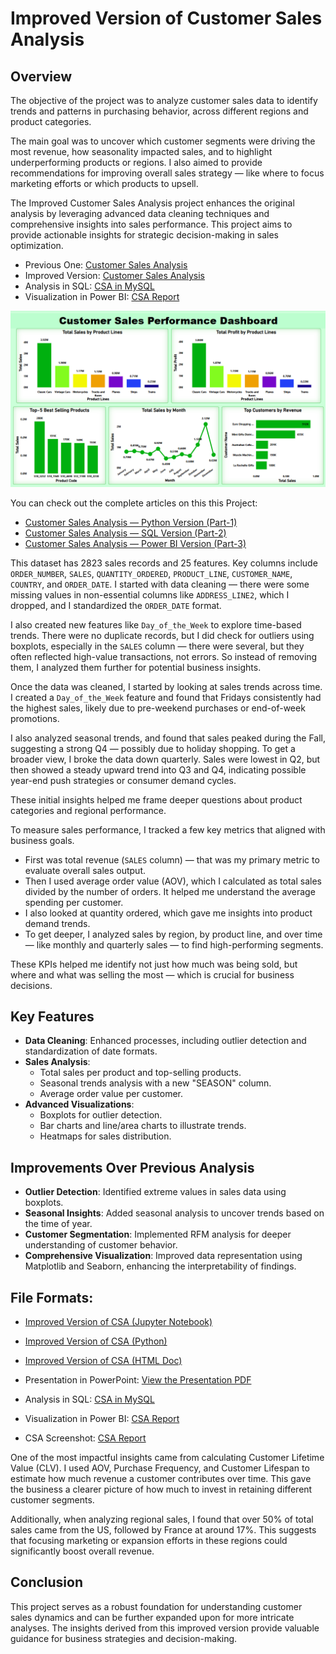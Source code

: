 # Improved Version of Customer Sales Analysis

## Overview
The objective of the project was to analyze customer sales data to identify trends and patterns in purchasing behavior, across different regions and product categories.

The main goal was to uncover which customer segments were driving the most revenue, how seasonality impacted sales, and to highlight underperforming products or regions. I also aimed to provide recommendations for improving overall sales strategy — like where to focus marketing efforts or which products to upsell.

The Improved Customer Sales Analysis project enhances the original analysis by leveraging advanced data cleaning techniques and comprehensive insights into sales performance. This project aims to provide actionable insights for strategic decision-making in sales optimization.

- Previous One: [Customer Sales Analysis](https://github.com/nibeditans/Customer-Sales-Analysis)
- Improved Version: [Customer Sales Analysis](https://github.com/nibeditans/Improved-Version-of-Customer-Sales-Analysis/blob/main/Improved%20Version%20of%20CSA.ipynb)
- Analysis in SQL: [CSA in MySQL](https://github.com/nibeditans/Improved-Version-of-Customer-Sales-Analysis/blob/main/CSA%20in%20MySQL.sql)
- Visualization in Power BI: [CSA Report](https://github.com/nibeditans/Improved-Version-of-Customer-Sales-Analysis/blob/main/CSA%20Report.png)

![CSA Report](https://github.com/nibeditans/Improved-Version-of-Customer-Sales-Analysis/blob/main/CSA%20Report.png)

You can check out the complete articles on this this Project: 

- [Customer Sales Analysis — Python Version (Part-1)](https://nsworldinfo.medium.com/customer-sales-analysis-python-version-part-1-60e5a50be351)
- [Customer Sales Analysis — SQL Version (Part-2)](https://nsworldinfo.medium.com/customer-sales-analysis-sql-version-part-2-648b9a15c184)
- [Customer Sales Analysis — Power BI Version (Part-3)](https://nsworldinfo.medium.com/customer-sales-analysis-power-bi-version-part-3-433c21feb1e7)


This dataset has 2823 sales records and 25 features. Key columns include `ORDER_NUMBER`, `SALES`, `QUANTITY_ORDERED`, `PRODUCT_LINE`, `CUSTOMER_NAME`, `COUNTRY`, and `ORDER_DATE`. I started with data cleaning — there were some missing values in non-essential columns like `ADDRESS_LINE2`, which I dropped, and I standardized the `ORDER_DATE` format.

I also created new features like `Day_of_the_Week` to explore time-based trends. There were no duplicate records, but I did check for outliers using boxplots, especially in the `SALES` column — there were several, but they often reflected high-value transactions, not errors. So instead of removing them, I analyzed them further for potential business insights.

Once the data was cleaned, I started by looking at sales trends across time. I created a `Day_of_the_Week` feature and found that Fridays consistently had the highest sales, likely due to pre-weekend purchases or end-of-week promotions.

I also analyzed seasonal trends, and found that sales peaked during the Fall, suggesting a strong Q4 — possibly due to holiday shopping. To get a broader view, I broke the data down quarterly. Sales were lowest in Q2, but then showed a steady upward trend into Q3 and Q4, indicating possible year-end push strategies or consumer demand cycles.

These initial insights helped me frame deeper questions about product categories and regional performance.

To measure sales performance, I tracked a few key metrics that aligned with business goals.

- First was total revenue (`SALES` column) — that was my primary metric to evaluate overall sales output.
- Then I used average order value (AOV), which I calculated as total sales divided by the number of orders. It helped me understand the average spending per customer.
- I also looked at quantity ordered, which gave me insights into product demand trends.
- To get deeper, I analyzed sales by region, by product line, and over time — like monthly and quarterly sales — to find high-performing segments.

These KPIs helped me identify not just how much was being sold, but where and what was selling the most — which is crucial for business decisions.

## Key Features
- **Data Cleaning**: Enhanced processes, including outlier detection and standardization of date formats.
- **Sales Analysis**:
    - Total sales per product and top-selling products.
    - Seasonal trends analysis with a new "SEASON" column.
    - Average order value per customer.
- **Advanced Visualizations**:
    - Boxplots for outlier detection.
    - Bar charts and line/area charts to illustrate trends.
    - Heatmaps for sales distribution.
 
## Improvements Over Previous Analysis
- **Outlier Detection**: Identified extreme values in sales data using boxplots.
- **Seasonal Insights**: Added seasonal analysis to uncover trends based on the time of year.
- **Customer Segmentation**: Implemented RFM analysis for deeper understanding of customer behavior.
- **Comprehensive Visualization**: Improved data representation using Matplotlib and Seaborn, enhancing the interpretability of findings.

## File Formats:
- [Improved Version of CSA (Jupyter Notebook)](https://github.com/nibeditans/Improved-Version-of-Customer-Sales-Analysis/blob/main/Improved%20Version%20of%20CSA.ipynb)
- [Improved Version of CSA (Python)](https://github.com/nibeditans/Improved-Version-of-Customer-Sales-Analysis/blob/main/Improved%20Version%20of%20CSA.py)
- [Improved Version of CSA (HTML Doc)](https://github.com/nibeditans/Improved-Version-of-Customer-Sales-Analysis/blob/main/Improved%20Version%20of%20CSA.html)

- Presentation in PowerPoint: [View the Presentation PDF](https://github.com/nibeditans/Improved-Version-of-Customer-Sales-Analysis/blob/main/Customer%20Sales%20Performance%20Analysis%20Presentation.pdf)
- Analysis in SQL: [CSA in MySQL](https://github.com/nibeditans/Improved-Version-of-Customer-Sales-Analysis/blob/main/CSA%20in%20MySQL.sql)
- Visualization in Power BI: [CSA Report](https://github.com/nibeditans/Improved-Version-of-Customer-Sales-Analysis/blob/main/Customer%20Sales%20Analysis.pbix)
- CSA Screenshot: [CSA Report](https://github.com/nibeditans/Improved-Version-of-Customer-Sales-Analysis/blob/main/CSA%20Report.png)

One of the most impactful insights came from calculating Customer Lifetime Value (CLV). I used AOV, Purchase Frequency, and Customer Lifespan to estimate how much revenue a customer contributes over time. This gave the business a clearer picture of how much to invest in retaining different customer segments.

Additionally, when analyzing regional sales, I found that over 50% of total sales came from the US, followed by France at around 17%. This suggests that focusing marketing or expansion efforts in these regions could significantly boost overall revenue.

## Conclusion
This project serves as a robust foundation for understanding customer sales dynamics and can be further expanded upon for more intricate analyses. The insights derived from this improved version provide valuable guidance for business strategies and decision-making.
